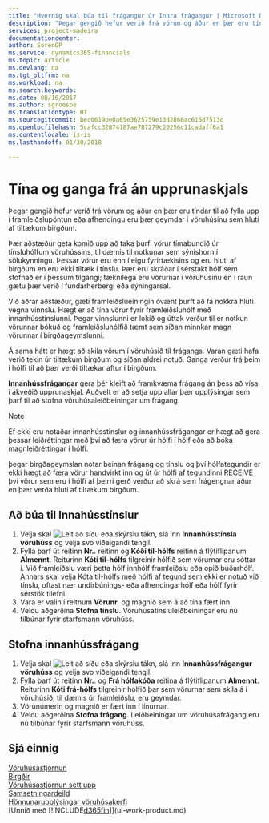 ```yaml
---
title: "Hvernig skal búa til frágangur úr Innra frágangur | Microsoft Docs"
description: "Þegar gengið hefur verið frá vörum og áður en þær eru tíndar til að fylla upp í framleiðslupöntun eða afhendingu eru þær geymdar í vöruhúsinu sem hluti af tiltækum birgðum."
services: project-madeira
documentationcenter: 
author: SorenGP
ms.service: dynamics365-financials
ms.topic: article
ms.devlang: na
ms.tgt_pltfrm: na
ms.workload: na
ms.search.keywords: 
ms.date: 08/16/2017
ms.author: sgroespe
ms.translationtype: HT
ms.sourcegitcommit: bec0619be0a65e3625759e13d2866ac615d7513c
ms.openlocfilehash: 5cafcc32874187ae787279c20256c11cadaff6a1
ms.contentlocale: is-is
ms.lasthandoff: 01/30/2018

---
```

# <a name="pick-and-put-away-without-a-source-document"></a>Tína og ganga frá án upprunaskjals
Þegar gengið hefur verið frá vörum og áður en þær eru tíndar til að fylla upp í framleiðslupöntun eða afhendingu eru þær geymdar í vöruhúsinu sem hluti af tiltækum birgðum.  

Þær aðstæður geta komið upp að taka þurfi vörur tímabundið úr tínsluhólfum vöruhússins, til dæmis til notkunar sem sýnishorn í sölukynningu. Þessar vörur eru enn í eigu fyrirtækisins og eru hluti af birgðum en eru ekki tiltæk í tínslu. Þær eru skráðar í sérstakt hólf sem stofnað er í þessum tilgangi; tæknilega eru vörurnar í vöruhúsinu en í raun gætu þær verið í fundarherbergi eða sýningarsal.  

Við aðrar aðstæður, gæti framleiðslueiningin óvænt þurft að fá nokkra hluti vegna vinnslu. Hægt er að tína vörur fyrir framleiðsluhólf með innanhússtínslunni. Þegar vinnslunni er lokið og úttak verður til er notkun vörunnar bókuð og framleiðsluhólfið tæmt sem síðan minnkar magn vörunnar í birgðageymslunni.  

Á sama hátt er hægt að skila vörum í vöruhúsið til frágangs. Varan gæti hafa verið tekin úr tiltækum birgðum og síðan aldrei notuð. Ganga verður frá þeim í hólfi til að þær verði tiltækar aftur í birgðum.  

**Innanhússfrágangar** gera þér kleift að framkvæma frágang án þess að vísa í ákveðið upprunaskjal. Auðvelt er að setja upp allar þær upplýsingar sem þarf til að stofna vöruhúsaleiðbeiningar um frágang.  

> [!NOTE]  
>  Ef ekki eru notaðar innanhússtínslur og innanhússfrágangar er hægt að gera þessar leiðréttingar með því að færa vörur úr hólfi í hólf eða að bóka magnleiðréttingar í hólfi.  
>   
>  þegar birgðageymslan notar beinan frágang og tínslu og því hólfategundir er ekki hægt að færa vörur handvirkt inn og út úr hólfi af tegundinni RECEIVE því vörur sem eru í hólfi af þeirri gerð verður að skrá sem frágengnar áður en þær verða hluti af tiltækum birgðum.  

## <a name="to-create-an-internal-pick"></a>Að búa til Innahússtínslur  
1.  Velja skal ![Leit að síðu eða skýrslu](media/ui-search/search_small.png "Leit að síðu eða skýrslu táknið") tákn, slá inn **Innanhússtínsla vöruhúss** og velja svo viðeigandi tengil.  
2.  Fylla þarf út reitinn **Nr.**. reitinn og **Kóði til-hólfs** reitinn á flýtiflipanum **Almennt**. Reiturinn **Kóti til-hólfs** tilgreinir hólfið sem vörurnar eru sóttar í. Við framleiðslu væri þetta hólf innhólf framleiðslu eða opið búðarhólf. Annars skal velja Kóta til-hólfs með hólfi af tegund sem ekki er notuð við tínslu, oftast nær undirbúnings- eða afhendingarhólf eða hólf fyrir sérstök tilefni.  
3.  Vara er valin í reitnum **Vörunr.** og magnið sem á að tína fært inn.  
4. Veldu aðgerðina **Stofna tínslu**. Vöruhúsatínsluleiðbeiningar eru nú tilbúnar fyrir starfsmann vöruhúss.  

## <a name="to-create-an-internal-put-away"></a>Stofna innanhússfrágang  
1.  Velja skal ![Leit að síðu eða skýrslu](media/ui-search/search_small.png "Leit að síðu eða skýrslu táknið") tákn, slá inn **Innanhússfrágangur vöruhúss** og velja svo viðeigandi tengil.  
2.  Fylla þarf út reitinn **Nr.**. og **Frá hólfakóða** reitina á flýtiflipanum **Almennt**. Reiturinn **Kóti frá-hólfs** tilgreinir hólfið þar sem vörurnar sem skila á í vöruhúsið, til dæmis úr framleiðslu, eru geymdar.  
3.  Vörunúmerin og magnið er fært inn í línurnar.  
4.  Veldu aðgerðina **Stofna frágang**. Leiðbeiningar um vöruhúsafrágang eru nú tilbúnar fyrir starfsmann vöruhúss.  

## <a name="see-also"></a>Sjá einnig  
[Vöruhúsastjórnun](warehouse-manage-warehouse.md)  
[Birgðir](inventory-manage-inventory.md)  
[Vöruhúsastjórnun sett upp](warehouse-setup-warehouse.md)     
[Samsetningardeild](assembly-assemble-items.md)    
[Hönnunarupplýsingar vöruhúsakerfi](design-details-warehouse-management.md)  
[Unnið með [!INCLUDE[d365fin](includes/d365fin_md.md)]](ui-work-product.md)

